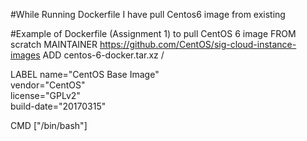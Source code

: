 #While Running Dockerfile I have pull Centos6 image from existing 

#Example of Dockerfile (Assignment 1) to pull CentOS 6 image
FROM scratch
MAINTAINER https://github.com/CentOS/sig-cloud-instance-images
ADD centos-6-docker.tar.xz /

LABEL name="CentOS Base Image" \
    vendor="CentOS" \
    license="GPLv2" \
    build-date="20170315"

CMD ["/bin/bash"]
